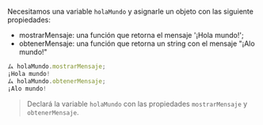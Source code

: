 Necesitamos una variable `holaMundo` y asignarle un objeto con las siguiente propiedades:

- mostrarMensaje: una función que retorna el mensaje '¡Hola mundo!';
- obtenerMensaje: una función que retorna un string con el mensaje "¡Alo mundo!"

```js
ム holaMundo.mostrarMensaje;
¡Hola mundo!
ム holaMundo.obtenerMensaje;
¡Alo mundo!
```
> Declará la variable `holaMundo` con las propiedades `mostrarMensaje` y `obtenerMensaje`.